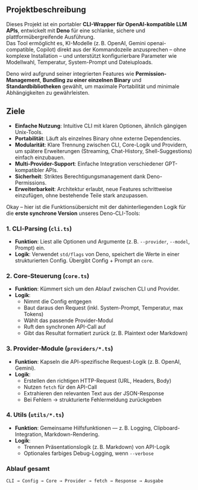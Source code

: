 ## Projektbeschreibung

Dieses Projekt ist ein portabler **CLI-Wrapper für OpenAI-kompatible LLM APIs**, entwickelt mit **Deno** für eine schlanke, sichere und plattformübergreifende Ausführung.  
Das Tool ermöglicht es, KI-Modelle (z. B. OpenAI, Gemini openai-compatible, Copilot) direkt aus der Kommandozeile anzusprechen – ohne komplexe Installation – und unterstützt konfigurierbare Parameter wie Modellwahl, Temperatur, System-Prompt und Dateiuploads.  

Deno wird aufgrund seiner integrierten Features wie **Permission-Management**, **Bundling zu einer einzelnen Binary** und **Standardbibliotheken** gewählt, um maximale Portabilität und minimale Abhängigkeiten zu gewährleisten.

## Ziele

- **Einfache Nutzung**: Intuitive CLI mit klaren Optionen, ähnlich gängigen Unix-Tools.
- **Portabilität**: Läuft als einzelnes Binary ohne externe Dependencies.
- **Modularität**: Klare Trennung zwischen CLI, Core-Logik und Providern, um spätere Erweiterungen (Streaming, Chat-History, Shell-Suggestions) einfach einzubauen.
- **Multi-Provider-Support**: Einfache Integration verschiedener GPT-kompatibler APIs.
- **Sicherheit**: Striktes Berechtigungsmanagement dank Deno-Permissions.
- **Erweiterbarkeit**: Architektur erlaubt, neue Features schrittweise einzufügen, ohne bestehende Teile stark anzupassen.

Okay – hier ist die Funktionsübersicht mit der dahinterliegenden Logik für die **erste synchrone Version** unseres Deno-CLI-Tools:  

### 1. **CLI‐Parsing (`cli.ts`)**
- **Funktion**: Liest alle Optionen und Argumente (z. B. `--provider`, `--model`, Prompt) ein.  
- **Logik**: Verwendet `std/flags` von Deno, speichert die Werte in einer strukturierten Config. Übergibt Config + Prompt an `core`.

### 2. **Core‐Steuerung (`core.ts`)**
- **Funktion**: Kümmert sich um den Ablauf zwischen CLI und Provider.  
- **Logik**:
  - Nimmt die Config entgegen  
  - Baut daraus den Request (inkl. System-Prompt, Temperatur, max Tokens)  
  - Wählt das passende Provider-Modul  
  - Ruft den synchronen API-Call auf  
  - Gibt das Resultat formatiert zurück (z. B. Plaintext oder Markdown)

### 3. **Provider‐Module (`providers/*.ts`)**
- **Funktion**: Kapseln die API-spezifische Request-Logik (z. B. OpenAI, Gemini).  
- **Logik**:
  - Erstellen den richtigen HTTP-Request (URL, Headers, Body)  
  - Nutzen `fetch` für den API-Call  
  - Extrahieren den relevanten Text aus der JSON-Response  
  - Bei Fehlern → strukturierte Fehlermeldung zurückgeben  

### 4. **Utils (`utils/*.ts`)**
- **Funktion**: Gemeinsame Hilfsfunktionen — z. B. Logging, Clipboard-Integration, Markdown-Rendering.  
- **Logik**:
  - Trennen Präsentationslogik (z. B. Markdown) von API-Logik  
  - Optionales farbiges Debug-Logging, wenn `--verbose`  

### Ablauf gesamt  
`CLI → Config → Core → Provider → fetch → Response → Ausgabe`
